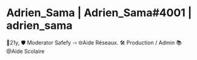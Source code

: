 # Adrien_Sama | Adrien_Sama#4001 | adrien_sama
🍃21y, 🛡️ Moderator Safefy -› 🌐Aide Réseaux. 🛠️ Production / Admin 📚 @Aide Scolaire
